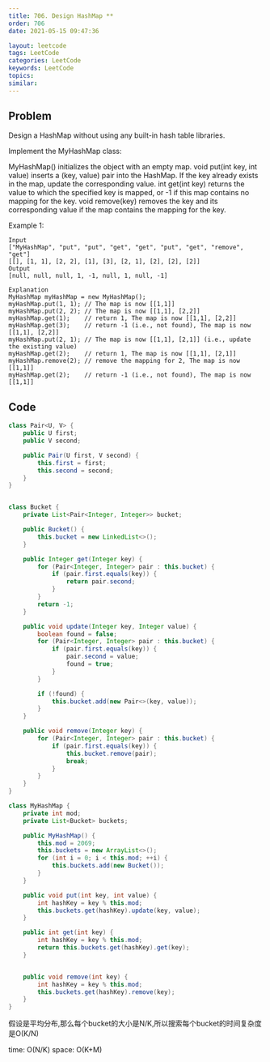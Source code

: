 ```yaml
---
title: 706. Design HashMap **
order: 706
date: 2021-05-15 09:47:36

layout: leetcode
tags: LeetCode
categories: LeetCode
keywords: LeetCode
topics:
similar:
---
```


## Problem

Design a HashMap without using any built-in hash table libraries.

Implement the MyHashMap class:

MyHashMap() initializes the object with an empty map.
void put(int key, int value) inserts a (key, value) pair into the HashMap. If the key already exists in the map, update the corresponding value.
int get(int key) returns the value to which the specified key is mapped, or -1 if this map contains no mapping for the key.
void remove(key) removes the key and its corresponding value if the map contains the mapping for the key.


Example 1:
```
Input
["MyHashMap", "put", "put", "get", "get", "put", "get", "remove", "get"]
[[], [1, 1], [2, 2], [1], [3], [2, 1], [2], [2], [2]]
Output
[null, null, null, 1, -1, null, 1, null, -1]

Explanation
MyHashMap myHashMap = new MyHashMap();
myHashMap.put(1, 1); // The map is now [[1,1]]
myHashMap.put(2, 2); // The map is now [[1,1], [2,2]]
myHashMap.get(1);    // return 1, The map is now [[1,1], [2,2]]
myHashMap.get(3);    // return -1 (i.e., not found), The map is now [[1,1], [2,2]]
myHashMap.put(2, 1); // The map is now [[1,1], [2,1]] (i.e., update the existing value)
myHashMap.get(2);    // return 1, The map is now [[1,1], [2,1]]
myHashMap.remove(2); // remove the mapping for 2, The map is now [[1,1]]
myHashMap.get(2);    // return -1 (i.e., not found), The map is now [[1,1]]
```
## Code

```java
class Pair<U, V> {
    public U first;
    public V second;

    public Pair(U first, V second) {
        this.first = first;
        this.second = second;
    }
}


class Bucket {
    private List<Pair<Integer, Integer>> bucket;

    public Bucket() {
        this.bucket = new LinkedList<>();
    }

    public Integer get(Integer key) {
        for (Pair<Integer, Integer> pair : this.bucket) {
            if (pair.first.equals(key)) {
                return pair.second;
            }
        }
        return -1;
    }

    public void update(Integer key, Integer value) {
        boolean found = false;
        for (Pair<Integer, Integer> pair : this.bucket) {
            if (pair.first.equals(key)) {
                pair.second = value;
                found = true;
            }
        }

        if (!found) {
            this.bucket.add(new Pair<>(key, value));
        }
    }

    public void remove(Integer key) {
        for (Pair<Integer, Integer> pair : this.bucket) {
            if (pair.first.equals(key)) {
                this.bucket.remove(pair);
                break;
            }
        }
    }
}

class MyHashMap {
    private int mod;
    private List<Bucket> buckets;

    public MyHashMap() {
        this.mod = 2069;
        this.buckets = new ArrayList<>();
        for (int i = 0; i < this.mod; ++i) {
            this.buckets.add(new Bucket());
        }
    }

    public void put(int key, int value) {
        int hashKey = key % this.mod;
        this.buckets.get(hashKey).update(key, value);
    }

    public int get(int key) {
        int hashKey = key % this.mod;
        return this.buckets.get(hashKey).get(key);
    }


    public void remove(int key) {
        int hashKey = key % this.mod;
        this.buckets.get(hashKey).remove(key);
    }
}
```

假设是平均分布,那么每个bucket的大小是N/K,所以搜索每个bucket的时间复杂度是O(K/N)

time: O(N/K)
space: O(K+M)
